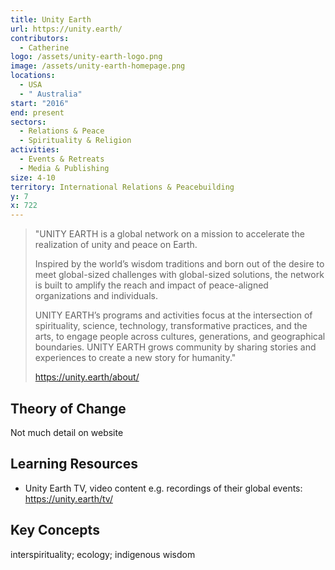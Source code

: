 ```yaml
---
title: Unity Earth
url: https://unity.earth/
contributors:
  - Catherine
logo: /assets/unity-earth-logo.png
image: /assets/unity-earth-homepage.png
locations:
  - USA
  - " Australia"
start: "2016"
end: present
sectors:
  - Relations & Peace
  - Spirituality & Religion
activities:
  - Events & Retreats
  - Media & Publishing
size: 4-10
territory: International Relations & Peacebuilding
y: 7
x: 722
---
```

> "UNITY EARTH is a global network on a mission to accelerate the realization of unity and peace on Earth.
> 
> Inspired by the world’s wisdom traditions and born out of the desire to meet global-sized challenges with global-sized solutions, the network is built to amplify the reach and impact of peace-aligned organizations and individuals.
> 
> UNITY EARTH’s programs and activities focus at the intersection of spirituality, science, technology, transformative practices, and the arts, to engage people across cultures, generations, and geographical boundaries. UNITY EARTH grows community by sharing stories and experiences to create a new story for humanity."
> 
> https://unity.earth/about/ 

## Theory of Change

Not much detail on website

## Learning Resources

- Unity Earth TV, video content e.g. recordings of their global events: https://unity.earth/tv/ 

## Key Concepts

interspirituality; ecology; indigenous wisdom
